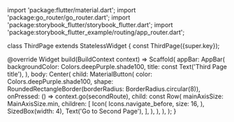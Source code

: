 import 'package:flutter/material.dart';
import 'package:go_router/go_router.dart';
import 'package:storybook_flutter/storybook_flutter.dart';
import 'package:storybook_flutter_example/routing/app_router.dart';

class ThirdPage extends StatelessWidget {
  const ThirdPage({super.key});

  @override
  Widget build(BuildContext context) => Scaffold(
        appBar: AppBar(
          backgroundColor: Colors.deepPurple.shade100,
          title: const Text('Third Page title'),
        ),
        body: Center(
          child: MaterialButton(
            color: Colors.deepPurple.shade100,
            shape: RoundedRectangleBorder(borderRadius: BorderRadius.circular(8)),
            onPressed: () => context.go(secondRoute),
            child: const Row(
              mainAxisSize: MainAxisSize.min,
              children: [
                Icon(
                  Icons.navigate_before,
                  size: 16,
                ),
                SizedBox(width: 4),
                Text('Go to Second Page'),
              ],
            ),
          ),
        ),
      );
}